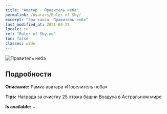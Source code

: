 ```yaml
---
title: "Аватар - Правитель неба"
permalink: /Avatars/Ruler of Sky/
excerpt: "Эра хаоса  Правитель неба"
last_modified_at: 2021-04-25
locale: ru
ref: "Ruler of Sky.md"
toc: false
classes: wide
---
```

 ![Правитель неба](/images/a/avatarFrame_41.png)

## Подробности

 **Описание:** Рамка аватара «Повелитель неба» 

 **Tips:** Награда за очистку 25 этажа башни Воздуха в Астральном мире 

 **Is available:**  + 

